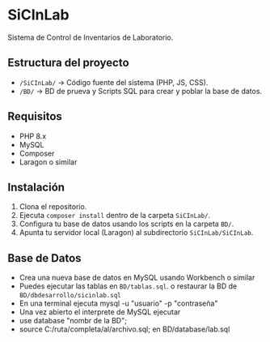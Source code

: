# SiCInLab

Sistema de Control de Inventarios de Laboratorio.

## Estructura del proyecto

- `/SiCInLab/` → Código fuente del sistema (PHP, JS, CSS).
- `/BD/` → BD de prueva y Scripts SQL para crear y poblar la base de datos.

## Requisitos

- PHP 8.x
- MySQL
- Composer
- Laragon o similar

## Instalación

1. Clona el repositorio.
2. Ejecuta `composer install` dentro de la carpeta `SiCInLab/`.
3. Configura tu base de datos usando los scripts en la carpeta `BD/`.
4. Apunta tu servidor local (Laragon) al subdirectorio `SiCInLab/SiCInLab`.

## Base de Datos

- Crea una nueva base de datos en MySQL usando Workbench o similar
- Puedes ejecutar las tablas en `BD/tablas.sql`. o restaurar la BD de `BD/dbdesarrollo/sicinlab.sql`
- En una terminal ejecuta mysql -u "usuario" -p "contraseña"
- Una vez abierto el interprete de MySQL ejecutar
- use database "nombr de la BD";
- source C:/ruta/completa/al/archivo.sql; en BD/database/lab.sql
